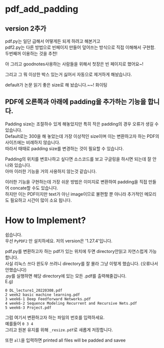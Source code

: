 # pdf_add_padding

## version 2추가  
pdf.py는 일단 급해서 어떻게든 되게 하려고 해본거고  
pdf2.py는 다른 방법으로 빈페이지 만들어 덮어쓰는 방식으로 직접 이해해서 구현함. 두번째꺼 이용하는 것을 추천!

아 그리고 goodnotes사용하는 사람들을 위해서 첫장은 빈 페이지로 했어요~! 

그리고 그 뭐 이상한 박스 있는거 싫어서 자동으로 제거하게 해놨습니다.

default가 논문 읽기 좋은 size로 해 놨습니다.~~! 화이팅

## PDF에 오른쪽과 아래에 padding을 추가하는 기능을 합니다.  
Padding size는 조절하수 있게 해놓았지만 특히 작은 padding의 경우 오류가 생길 수 있습니다.  
Default로는 300을 해 놓았는데 가장 이상적인 size이며 이는 변환하고자 하는 PDF의 사이즈에는 비례하지 않습니다.  
따라서 때때로 padding size를 변경하는 것이 필요할 수 있습니다.  

Padding의 위치를 변호나하고 싶다면 소스코드를 보고 구글링을 하시면 되는데 잘 안나와 있습니다.  
아마 이러한 기능을 거의 사용하지 않는것 같습니다.  

이러한 기능을 구현하는데 가장 쉬운 방법은 이미지로 변환하여 padding을 직접 만들어 concate할 수도 있습니다.  
하지만 이는 PDF이지만 text가 아닌 image이므로 불편할 뿐 아니라 추가적인 메모리도 필요하고 시간이 많이 소요 됩니다.  


# How to Implement?  
쉽습니다.  
우선 `PyPDF2` 만 설치하세요. 
저의 version은 '1.27.4'입니다.  

pdf.py를 변환하고자 하는 pdf가 있는 위치에 두면 directory안읽고 자연스럽게 가능합니다.  
사실 리눅스 쓰다 윈도우 쓰려니 directory를 잘 몰라 그냥 이렇게 했습니다. (오류나서 안했습니다)  
.py를 실행하면 해당 directory에 있는 모든 .pdf를 출력해줄겁니다.  
E.g)  
```
0 DL_lecture1_20220308.pdf
2 week2 basic machine learning.pdf
3 week6-1 Deep Feedforward Networks.pdf
4 week6-2 Sequence Modeling Recurrent and Recursive Nets.pdf
5 week6-3 Project.pdf
```
그럼 여기서 변환하고자 하는 파일의 번호를 입력하세요.  
예를들어 `0 3 4`  
그리고 원본 유지를 위해 `_resize.pdf`로 새롭게 저장합니다.  

또한 `all`을 입력하면 printed all files will be padded and savee
